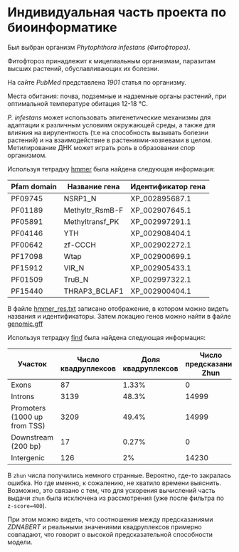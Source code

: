 # Индивидуальная часть проекта по биоинформатике

Был выбран организм *Phytophthora infestans (Фитофтороз)*.

Фитофтороз принадлежит к мицелиальным организмам, паразитам высших растений, обуславливающих их болезни.

На сайте *PubMed* представлена *1901* статья по организму.

Места обитания:  почва, подземные и надземные органы растений, при оптимальной температуре обитация 12-18 °C.

*P. infestans* может использовать эпигенетические механизмы для адаптации к различным условиям окружающей среды, а также для влияния на вирулентность (т.е на способность вызывать болезни растений) и на взаимодействие в растениями-хозяевами в целом. Метилирование ДНК может играть роль в образовании спор организмом. 

Используя тетрадку [hmmer](https://github.com/egnees/bioinf2_project/blob/master/notebooks/hmmer.ipynb) была найдена следующая информация:

|Pfam domain|Название гена|Идентификатор гена|
|------------|---------------------|------|
|PF09745|NSRP1_N|XP_002895687.1|
|PF01189|Methyltr_RsmB-F|XP_002907645.1|
|PF05891|Methyltransf_PK|XP_002997291.1|
|PF04146|YTH|XP_002908404.1|
|PF00642|zf-CCCH|XP_002902272.1|
|PF17098|Wtap|XP_002900699.1|
|PF15912|VIR_N|XP_002905433.1|
|PF01509|TruB_N|XP_002997322.1|
|PF15440|THRAP3_BCLAF1|XP_002900404.1|

В файле [hmmer_res.txt](https://github.com/egnees/bioinf2_project/blob/master/files/hmmer_res.txt) записано отображение, в котором можно видеть названия и идентификаторы. Затем локацию генов можно найти в файле [genomic.gff](https://github.com/egnees/bioinf2_project/blob/master/files/genomic.gff)

Используя тетрадку [find](https://github.com/egnees/bioinf2_project/blob/master/notebooks/find.ipynb) была найдена следующая информация:

|Участок|Число квадруплексов|Доля квадруплексов|Число предсказаний Zhun|Доля предсказаний Zhun|Число предсказаний ZDNABERT|Доля предсказаний ZDNABERT|
|-------|-------------------|------------------|-----------------------|----------------------|---------------------------|--------------------------|
|Exons|87|1.33%|0|0%|7575|5.38%|
|Introns|3139|48.3%|14999|35%|58575|41.6%|
|Promoters (1000 up from TSS)|3209|49.4%|14999|35%|65849|46.776%|
|Downstream (200 bp)|17|0.27%|0|0|301|0.213%|
|Intergenic|126|2%|14230|30%|8475|6.02%|

В `zhun` числа получились немного странные. Вероятно, где-то закралась ошибка. Но где именно, к сожалению, не хватило времени выяснить. Возможно, это связано с тем, что для ускорения вычислений часть выдачи `zhun` была исключена из рассмотрения (уже после фильтра по `z-score=400`).

При этом можно видеть, что соотношения между предсказаниями *ZDNABERT* и реальными значениями квадруплексов примерно совпадают, что говорит о высокой предсказательной способности модели.
